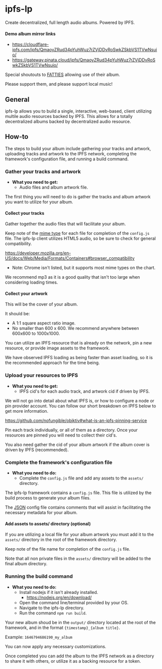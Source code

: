 # ipfs-lp
Create decentralized, full length audio albums. Powered by IPFS.

#### Demo album mirror links
- https://cloudflare-ipfs.com/ipfs/QmaoyZRud34pYuhWuz7rZVjDDvRoSwkZSkbVS1TVwNsuio/
- https://gateway.pinata.cloud/ipfs/QmaoyZRud34pYuhWuz7rZVjDDvRoSwkZSkbVS1TVwNsuio/

Special shoutouts to [FATTIES](https://twitter.com/FATTIES17) allowing use of their album.

Please support them, and please support local music!

## General
ipfs-lp allows you to build a single, interactive, web-based, client utilizing multile audio resources backed by IPFS. This allows for a totally decentralized albums backed by decentralized audio resource.

## How-to
The steps to build your album include gathering your tracks and artwork, uploading tracks and artwork to the IPFS network, completing the framework's configuration file, and running a build command.

### Gather your tracks and artwork
- **What you need to get:**
    - Audio files and album artwork file.

The first thing you will need to do is gather the tracks and album artwork you want to utilize for your album.

#### Collect your tracks
Gather together the audio files that will facilitate your album.

Keep note of the [mime type](https://developer.mozilla.org/en-US/docs/Web/HTTP/Basics_of_HTTP/MIME_types/Common_types) for each file for completion of the `config.js` file. The ipfs-lp client utilizes HTML5 audio, so be sure to check for general compatibility.

https://developer.mozilla.org/en-US/docs/Web/Media/Formats/Containers#browser_compatibility
- Note: Chrome isn't listed, but it supports most mime types on the chart.

We recommend mp3 as it is a good quality that isn't too large when considering loading times.

#### Collect your artwork
This will be the cover of your album.

It should be:
- A 1:1 square aspect ratio image.
- No smaller than 600 x 600. We recommend anywhere between 600x600 to 1000x1000.

You can utilize an IPFS resource that is already on the network, pin a new resource, or provide image assets to the framework.

We have observed IPFS loading as being faster than asset loading, so it is the recommended approach for the time being.

### Upload your resources to IPFS
- **What you need to get:**
    - IPFS cid's for each audio track, and artwork cid if driven by IPFS.

We will not go into detail about what IPFS is, or how to configure a node or pin provider account. You can follow our short breakdown on IPFS below to get more information.

https://github.com/nofungible/objktiv#what-is-an-ipfs-pinning-service

Pin each track individually, or all of them as a directory. Once your resources are pinned you will need to collect their cid's.

You also need gather the cid of your album artwork if the album cover is driven by IPFS (recommended).

### Complete the framework's configuration file
- **What you need to do:**
    - Complete the `config.js` file and add any assets to the `assets/` directory.

The ipfs-lp framework contains a `config.js` file. This file is utilized by the build process to generate your album files.

The [JSON](https://www.json.org/json-en.html) config file contains comments that will assist in facilitating the necessary metadata for your album.

#### Add assets to assets/ directory (optional)
If you are utilizing a local file for your album artwork you must add it to the `assets/` directory in the root of the framework directory.

Keep note of the file name for completion of the `config.js` file.

Note that all non private files in the `assets/` directory will be added to the final album directory.

### Running the build command
- **What you need to do:**
    - Install nodejs if it isn't already installed.
        - https://nodejs.org/en/download/
    - Open the command line/terminal provided by your OS.
    - Navigate to the ipfs-lp directory.
    - Run the command `npm run build`.

Your new album shoud be in the `output/` directory located at the root of the framework, and in the format `{timestamp}_{album title}`.

Example: `1646794686190_my_album`

You can now apply any necessary customizations.

Once completed you can add the album to the IPFS network as a directory to share it with others, or utilize it as a backing resource for a token.